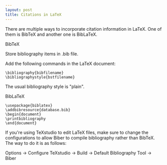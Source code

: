 ```yaml
---
layout: post
title: Citations in LaTeX
---
```


There are multiple ways to incorporate citation information in LaTeX. One of them is BibTeX and another one is BibLaTeX.

BibTeX

Store bibliography items in .bib file.

Add the following commands in the LaTeX document:
```
\bibliography{bibfilename}
\bibliographystyle{bstfilename}
```

The usual bibliography style is "plain".


BibLaTeX

```
\usepackage{biblatex}
\addbibresource{database.bib}
\begin{document}
\printbibliography
\end{document}
```

If you're using TeXstudio to edit LaTeX files, make sure to change the configurations to allow Biber to compile bibliography rather than BibTeX. The way to do it is as follows:

Options -> Configure TeXstudio -> Build -> Default Bibliography Tool -> Biber
